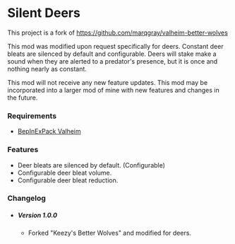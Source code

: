 # Silent Deers

This project is a fork of https://github.com/marqgray/valheim-better-wolves

This mod was modified upon request specifically for deers. Constant deer bleats are silenced by default and configurable. Deers will stake make a sound when they are alerted to a predator's presence, but it is once and nothing nearly as constant.



This mod will not receive any new feature updates. This mod may be incorporated into a larger mod of mine with new features and changes in the future.



### Requirements

- [BepInExPack Valheim](https://valheim.thunderstore.io/package/denikson/BepInExPack_Valheim/)



### Features

- Deer bleats are silenced by default. (Configurable)
- Configurable deer bleat volume.
- Configurable deer bleat reduction.



### Changelog

- ##### Version 1.0.0

  - Forked "Keezy's Better Wolves" and modified for deers.
